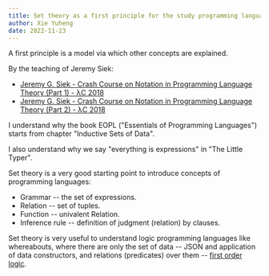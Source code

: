 ```yaml
---
title: Set theory as a first principle for the study programming languages
author: Xie Yuheng
date: 2022-11-23
---
```


A first principle is a model via which other concepts are explained.

By the teaching of Jeremy Siek:

- [Jeremy G. Siek - Crash Course on Notation in Programming Language Theory (Part 1) - λC 2018](https://www.youtube.com/watch?v=vU3caZPtT2I)
- [Jeremy G. Siek - Crash Course on Notation in Programming Language Theory (Part 2) - λC 2018](https://www.youtube.com/watch?v=MhuK_aepu1Y)

I understand why the book EOPL ("Essentials of Programming Languages")
starts from chapter "Inductive Sets of Data".

I also understand why we say "everything is expressions" in "The Little Typer".

Set theory is a very good starting point to introduce concepts of programming languages:

- Grammar -- the set of expressions.
- Relation -- set of tuples.
- Function -- univalent Relation.
- Inference rule -- definition of judgment (relation) by clauses.

Set theory is very useful to understand logic programming languages like whereabouts,
where there are only the set of data -- JSON and application of data constructors,
and relations (predicates) over them -- [first order logic](https://en.wikipedia.org/wiki/First-order_logic).
